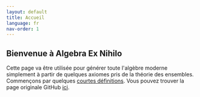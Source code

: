```yaml
---
layout: default
title: Accueil
language: fr
nav-order: 1
---
```


## Bienvenue à Algebra Ex Nihilo

Cette page va être utilisée pour générer toute l'algèbre moderne simplement à partir de quelques axiomes pris de la théorie des ensembles. Commençons par quelques [courtes définitions](basic_def.md). Vous pouvez trouver la page originale GitHub [ici](welcome.md).
